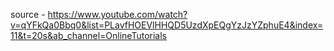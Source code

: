 source - https://www.youtube.com/watch?v=qYFkQa0Bbq0&list=PLavfHOEVlHHQD5UzdXpEQgYzJzYZphuE4&index=11&t=20s&ab_channel=OnlineTutorials